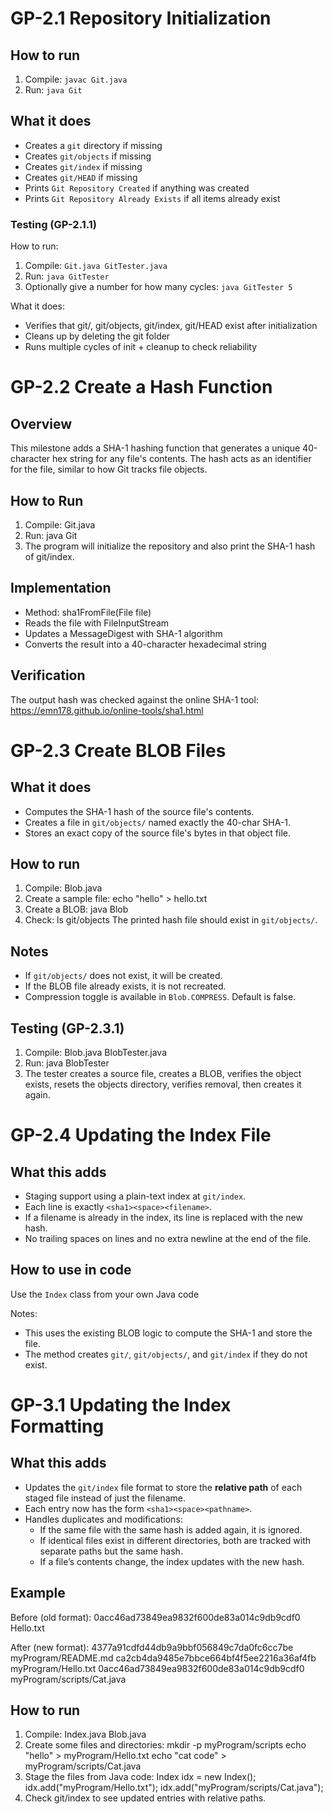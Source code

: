 # GP-2.1 Repository Initialization

## How to run
1) Compile: `javac Git.java`
2) Run: `java Git`

## What it does
- Creates a `git` directory if missing
- Creates `git/objects` if missing
- Creates `git/index` if missing
- Creates `git/HEAD` if missing
- Prints `Git Repository Created` if anything was created
- Prints `Git Repository Already Exists` if all items already exist

### Testing (GP-2.1.1)

How to run:
1. Compile: `Git.java GitTester.java`
2. Run: `java GitTester`
3. Optionally give a number for how many cycles: `java GitTester 5`

What it does:
- Verifies that git/, git/objects, git/index, git/HEAD exist after initialization
- Cleans up by deleting the git folder
- Runs multiple cycles of init + cleanup to check reliability

# GP-2.2 Create a Hash Function

## Overview
This milestone adds a SHA-1 hashing function that generates a unique 40-character hex string for any file's contents. The hash acts as an identifier for the file, similar to how Git tracks file objects.

## How to Run
1. Compile:
   Git.java
2. Run:
   java Git
3. The program will initialize the repository and also print the SHA-1 hash of git/index.

## Implementation
- Method: sha1FromFile(File file)
- Reads the file with FileInputStream
- Updates a MessageDigest with SHA-1 algorithm
- Converts the result into a 40-character hexadecimal string

## Verification
The output hash was checked against the online SHA-1 tool:
https://emn178.github.io/online-tools/sha1.html

# GP-2.3 Create BLOB Files

## What it does
- Computes the SHA-1 hash of the source file's contents.
- Creates a file in `git/objects/` named exactly the 40-char SHA-1.
- Stores an exact copy of the source file's bytes in that object file.

## How to run
1) Compile:
   Blob.java
2) Create a sample file:
   echo "hello" > hello.txt
3) Create a BLOB:
   java Blob
4) Check:
   ls git/objects
   The printed hash file should exist in `git/objects/`.

## Notes
- If `git/objects/` does not exist, it will be created.
- If the BLOB file already exists, it is not recreated.
- Compression toggle is available in `Blob.COMPRESS`. Default is false.

## Testing (GP-2.3.1)
1) Compile:
   Blob.java BlobTester.java
2) Run:
   java BlobTester
3) The tester creates a source file, creates a BLOB, verifies the object exists, resets the objects directory, verifies removal, then creates it again.

# GP-2.4 Updating the Index File

## What this adds
- Staging support using a plain-text index at `git/index`.
- Each line is exactly `<sha1><space><filename>`.
- If a filename is already in the index, its line is replaced with the new hash.
- No trailing spaces on lines and no extra newline at the end of the file.

## How to use in code
Use the `Index` class from your own Java code

Notes:
- This uses the existing BLOB logic to compute the SHA-1 and store the file.
- The method creates `git/`, `git/objects/`, and `git/index` if they do not exist.

# GP-3.1 Updating the Index Formatting

## What this adds
- Updates the `git/index` file format to store the **relative path** of each staged file instead of just the filename.
- Each entry now has the form `<sha1><space><pathname>`.
- Handles duplicates and modifications:
  - If the same file with the same hash is added again, it is ignored.
  - If identical files exist in different directories, both are tracked with separate paths but the same hash.
  - If a file’s contents change, the index updates with the new hash.

## Example

Before (old format):
0acc46ad73849ea9832f600de83a014c9db9cdf0 Hello.txt

After (new format):
4377a91cdfd44db9a9bbf056849c7da0fc6cc7be myProgram/README.md
ca2cb4da9485e7bbce664bf4f5ee2216a36af4fb myProgram/Hello.txt
0acc46ad73849ea9832f600de83a014c9db9cdf0 myProgram/scripts/Cat.java

## How to run
1) Compile:
   Index.java Blob.java
2) Create some files and directories:
   mkdir -p myProgram/scripts
   echo "hello" > myProgram/Hello.txt
   echo "cat code" > myProgram/scripts/Cat.java
3) Stage the files from Java code:
   Index idx = new Index();
   idx.add("myProgram/Hello.txt");
   idx.add("myProgram/scripts/Cat.java");
4) Check git/index to see updated entries with relative paths.

